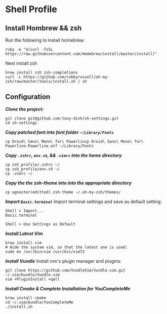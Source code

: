 # Shell Profile

## Install Hombrew && zsh

Run the following to install homebrew:

```
ruby -e "$(curl -fsSL https://raw.githubusercontent.com/Homebrew/install/master/install)"
```

Next install zsh 

```
brew install zsh zsh-completions
curl -L https://github.com/robbyrussell/oh-my-zsh/raw/master/tools/install.sh | sh
```

## Configuration

***Clone the project:***

```
git clone git@github.com:tony-dinh/sh-settings.git
cd sh-settings
```

***Copy patched font into font folder `~/Library/Fonts`***

```
cp Droid\ Sans\ Mono\ for\ Powerlincp Droid\ Sans\ Mono\ for\ Powerline-Powerline.otf ~/Library/Fonts
```

***Copy `.zshrc`, `env.sh`, && `.vimrc` into the home directory***

```
cp zsh_profile/.zshrc ~/
cp zsh_profile/env.sh ~/
cp .vimrc ~/
```

***Copy the the zsh-theme into into the appropriate directory***
```
cp agnoster(editted).zsh-theme ~/.oh-my-zsh/themes/
```

***Import `Basic.terminal`***
Import terminal settings and save as default setting:
```
Shell > Import...
Basic.terminal

Shell > Use Settings as Default
```

***Install Latest Vim***

```
brew install vim
# Hide the system vim, so that the latest one is used:
sudo mv /usr/bin/vim /usr/bin/vim72
```

***Install Vundle***
Install vim's plugin manager and plugins:
```
git clone https://github.com/VundleVim/Vundle.vim.git ~/.vim/bundle/Vundle.vim
vim +PluginInstall +qall
```

***Install Cmake & Complete Installation for YouCompleteMe***
```
brew install cmake
cd ~/.vim/bundle/YouCompleteMe
./install.sh
```
